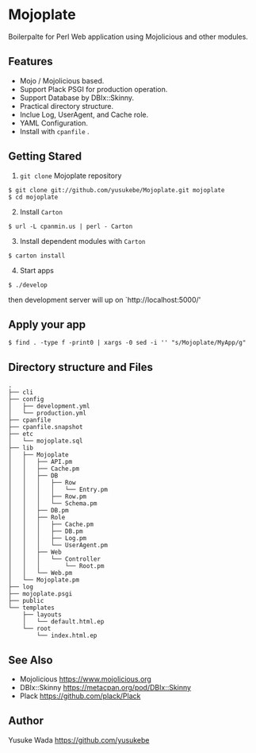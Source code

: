 # Mojoplate

Boilerpalte for Perl Web application using Mojolicious and other modules.

## Features

* Mojo / Mojolicious based.
* Support Plack PSGI for production operation.
* Support Database by DBIx::Skinny.
* Practical directory structure.
* Inclue Log, UserAgent, and Cache role.
* YAML Configuration.
* Install with `cpanfile` .

## Getting Stared

1. `git clone` Mojoplate repository

```
$ git clone git://github.com/yusukebe/Mojoplate.git mojoplate
$ cd mojoplate
```

2. Install `Carton`

```
$ url -L cpanmin.us | perl - Carton
```

3. Install dependent modules with `Carton`

```
$ carton install
```

4. Start apps

```
$ ./develop
```

then development server will up on `http://localhost:5000/'

## Apply your app

```
$ find . -type f -print0 | xargs -0 sed -i '' "s/Mojoplate/MyApp/g"
```

## Directory structure and Files

```
.
├── cli
├── config
│   ├── development.yml
│   └── production.yml
├── cpanfile
├── cpanfile.snapshot
├── etc
│   └── mojoplate.sql
├── lib
│   ├── Mojoplate
│   │   ├── API.pm
│   │   ├── Cache.pm
│   │   ├── DB
│   │   │   ├── Row
│   │   │   │   └── Entry.pm
│   │   │   ├── Row.pm
│   │   │   └── Schema.pm
│   │   ├── DB.pm
│   │   ├── Role
│   │   │   ├── Cache.pm
│   │   │   ├── DB.pm
│   │   │   ├── Log.pm
│   │   │   └── UserAgent.pm
│   │   ├── Web
│   │   │   └── Controller
│   │   │       └── Root.pm
│   │   └── Web.pm
│   └── Mojoplate.pm
├── log
├── mojoplate.psgi
├── public
└── templates
    ├── layouts
    │   └── default.html.ep
    └── root
        └── index.html.ep
```


## See Also

* Mojolicious <https://www.mojolicious.org>
* DBIx::Skinny <https://metacpan.org/pod/DBIx::Skinny>
* Plack <https://github.com/plack/Plack>

## Author

Yusuke Wada <https://github.com/yusukebe>
